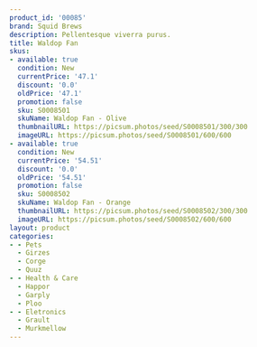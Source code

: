 ```yaml
---
product_id: '00085'
brand: Squid Brews
description: Pellentesque viverra purus.
title: Waldop Fan
skus:
- available: true
  condition: New
  currentPrice: '47.1'
  discount: '0.0'
  oldPrice: '47.1'
  promotion: false
  sku: S0008501
  skuName: Waldop Fan - Olive
  thumbnailURL: https://picsum.photos/seed/S0008501/300/300
  imageURL: https://picsum.photos/seed/S0008501/600/600
- available: true
  condition: New
  currentPrice: '54.51'
  discount: '0.0'
  oldPrice: '54.51'
  promotion: false
  sku: S0008502
  skuName: Waldop Fan - Orange
  thumbnailURL: https://picsum.photos/seed/S0008502/300/300
  imageURL: https://picsum.photos/seed/S0008502/600/600
layout: product
categories:
- - Pets
  - Girzes
  - Corge
  - Quuz
- - Health & Care
  - Happor
  - Garply
  - Ploo
- - Eletronics
  - Grault
  - Murkmellow
---
```

